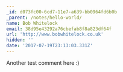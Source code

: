 ```yaml
---
_id: d073fc00-6cd7-11e7-a639-bb0964fd6b0b
_parent: /notes/hello-world/
name: Bob Whitelock
email: 38d95e43292a76cbefab8f8a823df64f
url: 'http://www.bobwhitelock.co.uk'
hidden: ''
date: '2017-07-19T23:13:03.331Z'
---
```


Another test comment here :)
